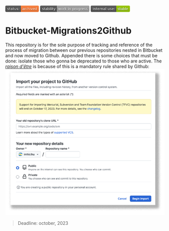 ![stability-work_in_progress](images/3278295154-status_archived.png)
![stability-work_in_progress](images/stability-work_in_progress.png)
![internalise-green](images/internal_use_Stable.png)
# Bitbucket-Migrations2Github
This repository is for the sole purpose of tracking and reference of the process of migration between our previous repositories nested in Bitbucket and now moved to Github. Appended there is some choices that must be done: isolate those who gonna be deprecated to those who are active.
The _[raison d'être](https://github.com/new/import)_ is because of this is a mandatory rule shared by Github:
![mandatory-rule](images/mandatory.png) 
> Deadline: october, 2023
